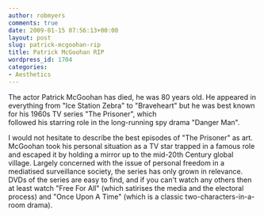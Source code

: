 ```yaml
---
author: robmyers
comments: true
date: 2009-01-15 07:56:13+00:00
layout: post
slug: patrick-mcgoohan-rip
title: Patrick McGoohan RIP
wordpress_id: 1704
categories:
- Aesthetics
---
```


The actor Patrick McGoohan has died, he was 80 years old. He appeared in everything from "Ice Station Zebra" to "Braveheart" but he was best known for his 1960s TV series "The Prisoner", which  
followed his starring role in the long-running spy drama "Danger Man".   
  
I would not hesitate to describe the best episodes of "The Prisoner" as art. McGoohan took his personal situation as a TV star trapped in a famous role and escaped it by holding a mirror up to the mid-20th Century global village. Largely concerned with the issue of personal freedom in a mediatised surveillance society, the series has only grown in relevance. DVDs of the series are easy to find, and if you can't watch any others then at least watch "Free For All" (which satirises the media and the electoral process) and "Once Upon A Time" (which is a classic two-characters-in-a-room drama).   
  


